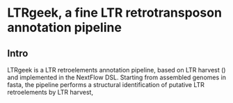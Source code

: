 # LTRgeek, a fine LTR retrotransposon annotation pipeline

## Intro
LTRgeek is a LTR retroelements annotation pipeline, based on LTR harvest () and implemented in the NextFlow DSL. Starting from assembled genomes in fasta, the pipeline performs a structural identification of putative LTR retroelements by LTR harvest, 